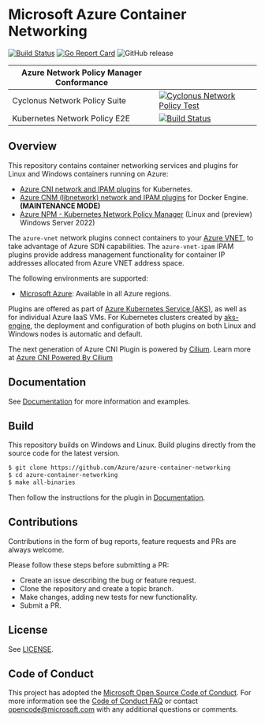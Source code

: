 # Microsoft Azure Container Networking

[![Build Status](https://msazure.visualstudio.com/One/_apis/build/status/Custom/Networking/ContainerNetworking/Azure.azure-container-networking?branchName=master)](https://msazure.visualstudio.com/One/_build/latest?definitionId=95007&branchName=master) [![Go Report Card](https://goreportcard.com/badge/github.com/Azure/azure-container-networking)](https://goreportcard.com/report/github.com/Azure/azure-container-networking)  ![GitHub release](https://img.shields.io/github/release/Azure/azure-container-networking.svg)

| Azure Network Policy Manager Conformance      |  |
| ----------- | ----------- |
| Cyclonus Network Policy Suite      | [![Cyclonus Network Policy Test](https://github.com/Azure/azure-container-networking/actions/workflows/cyclonus-netpol-test.yaml/badge.svg?branch=master)](https://github.com/Azure/azure-container-networking/actions/workflows/cyclonus-netpol-test.yaml)       |
| Kubernetes Network Policy E2E  | [![Build Status](https://dev.azure.com/msazure/One/_apis/build/status/Custom/Networking/ContainerNetworking/NPM%20Conformance%20Tests?branchName=master)](https://dev.azure.com/msazure/One/_build/latest?definitionId=195725&branchName=master)  |



## Overview
This repository contains container networking services and plugins for Linux and Windows containers running on Azure:

* [Azure CNI network and IPAM plugins](docs/cni.md) for Kubernetes.
* [Azure CNM (libnetwork) network and IPAM plugins](docs/cnm.md) for Docker Engine. **(MAINTENANCE MODE)**
* [Azure NPM - Kubernetes Network Policy Manager](docs/npm.md) (Linux and (preview) Windows Server 2022)

The `azure-vnet` network plugins connect containers to your [Azure VNET](https://docs.microsoft.com/en-us/azure/virtual-network/virtual-networks-overview), to take advantage of Azure SDN capabilities. The `azure-vnet-ipam` IPAM plugins provide address management functionality for container IP addresses allocated from Azure VNET address space.

The following environments are supported:
* [Microsoft Azure](https://azure.microsoft.com): Available in all Azure regions.

Plugins are offered as part of [Azure Kubernetes Service (AKS)](https://docs.microsoft.com/en-us/azure/aks/), as well as for individual Azure IaaS VMs. For Kubernetes clusters created by [aks-engine](https://github.com/Azure/aks-engine), the deployment and configuration of both plugins on both Linux and Windows nodes is automatic and default.

The next generation of Azure CNI Plugin is powered by [Cilium](https://cilium.io/). Learn more at [Azure CNI Powered By Cilium](docs/cilium.md)

## Documentation
See [Documentation](docs/) for more information and examples.

## Build
This repository builds on Windows and Linux. Build plugins directly from the source code for the latest version.

```bash
$ git clone https://github.com/Azure/azure-container-networking
$ cd azure-container-networking
$ make all-binaries
```

Then follow the instructions for the plugin in [Documentation](docs/).

## Contributions
Contributions in the form of bug reports, feature requests and PRs are always welcome.

Please follow these steps before submitting a PR:
* Create an issue describing the bug or feature request.
* Clone the repository and create a topic branch.
* Make changes, adding new tests for new functionality.
* Submit a PR.

## License
See [LICENSE](LICENSE).

## Code of Conduct
This project has adopted the [Microsoft Open Source Code of Conduct](https://opensource.microsoft.com/codeofconduct/). For more information see the [Code of Conduct FAQ](https://opensource.microsoft.com/codeofconduct/faq/) or contact [opencode@microsoft.com](mailto:opencode@microsoft.com) with any additional questions or comments.
